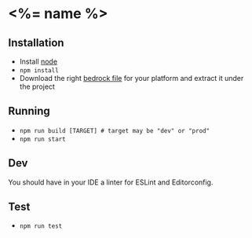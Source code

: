 # <%= name %>

## Installation

- Install [node](http://nodejs.org)
- `npm install`
- Download the right [bedrock file](https://github.com/sendoushi/bedrock-utils/bin) for your platform and extract it under the project

## Running
- `npm run build [TARGET] # target may be "dev" or "prod"`
- `npm run start`

## Dev

You should have in your IDE a linter for ESLint and Editorconfig.

## Test

- `npm run test`
